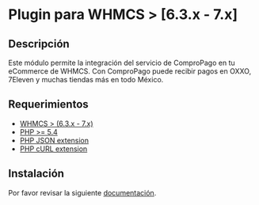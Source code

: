 # Plugin para WHMCS > [6.3.x - 7.x]

## Descripción

Este módulo permite la integración del servicio de ComproPago en tu eCommerce de WHMCS. 
Con ComproPago puede recibir pagos en OXXO, 7Eleven y muchas tiendas más en todo México.

## Requerimientos

* [WHMCS > (6.3.x - 7.x)](https://www.whmcs.com/)
* [PHP >= 5.4](http://www.php.net/)
* [PHP JSON extension](http://php.net/manual/en/book.json.php)
* [PHP cURL extension](http://php.net/manual/en/book.curl.php)

## Instalación

Por favor revisar la siguiente [documentación](http://demo.compropago.com/plugins/whmcs).
